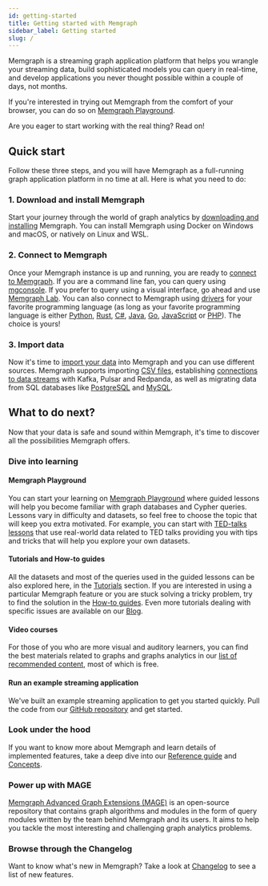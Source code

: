 ```yaml
---
id: getting-started
title: Getting started with Memgraph
sidebar_label: Getting started
slug: /
---
```


Memgraph is a streaming graph application platform that helps you wrangle your
streaming data, build sophisticated models you can query in real-time, and
develop applications you never thought possible within a couple of days, not
months.

If you're interested in trying out Memgraph from the comfort of your browser,
you can do so on [Memgraph Playground](https://playground.memgraph.com/).

Are you eager to start working with the real thing? Read on!

## Quick start

Follow these three steps, and you will have Memgraph as a full-running graph
application platform in no time at all. Here is what you need to do:

### 1. Download and install Memgraph

Start your journey through the world of graph analytics by [downloading and
installing](/installation/overview.md) Memgraph. You can install Memgraph using
Docker on Windows and macOS, or natively on Linux and WSL.

### 2. Connect to Memgraph

Once your Memgraph instance is up and running, you are ready to [connect to
Memgraph](/connect-to-memgraph/overview.mdx). If you are a command line fan, you
can query using [mgconsole](/connect-to-memgraph/mgconsole.md). If you prefer to
query using a visual interface, go ahead and use [Memgraph Lab](/memgraph-lab).
You can also connect to Memgraph using
[drivers](/connect-to-memgraph/drivers/overview.md) for your favorite
programming language (as long as your favorite programming language is either
[Python](/connect-to-memgraph/drivers/python.md),
[Rust](/connect-to-memgraph/drivers/rust.md),
[C#](/connect-to-memgraph/drivers/c-sharp.md),
[Java](/connect-to-memgraph/drivers/java.md),
[Go](/connect-to-memgraph/drivers/go.md),
[JavaScript](/connect-to-memgraph/drivers/javascript.md) or
[PHP](/connect-to-memgraph/drivers/php.md)). The choice is yours!

### 3. Import data

Now it's time to [import your data](/import-data/overview.mdx) into Memgraph and
you can use different sources. Memgraph supports importing [CSV
files](/import-data/csv/load-csv-clause.md), establishing [connections to data
streams](/import-data/kafka/overview.md) with Kafka, Pulsar and Redpanda, as
well as migrating data from SQL databases like
[PostgreSQL](/import-data/migrate/postgresql.md) and
[MySQL](/import-data/migrate/mysql.md).

## What to do next?

Now that your data is safe and sound within Memgraph, it's time to discover all
the possibilities Memgraph offers.

### Dive into learning

#### Memgraph Playground

You can start your learning on [Memgraph
Playground](https://playground.memgraph.com/) where guided lessons will help you
become familiar with graph databases and Cypher queries. Lessons vary in
difficulty and datasets, so feel free to choose the topic that will keep you
extra motivated. For example, you can start with [TED-talks
lessons](https://playground.memgraph.com/dataset/ted-talks) that use real-world
data related to TED talks providing you with tips and tricks that will help you
explore your own datasets.

#### Tutorials and How-to guides

All the datasets and most of the queries used in the guided lessons can be also
explored here, in the [Tutorials](/tutorials/overview.md) section. If you are
interested in using a particular Memgraph feature or you are stuck solving a
tricky problem, try to find the solution in the [How-to
guides](/how-to-guides/overview.md). Even more tutorials dealing with specific
issues are available on our [Blog](https://memgraph.com/category/tutorials).

#### Video courses

For those of you who are more visual and auditory learners, you can find the
best materials related to graphs and graphs analytics in our [list of
recommended
content](https://www.youtube.com/channel/UCZ3HOJvHGxtQ_JHxOselBYg/playlists),
most of which is free.

#### Run an example streaming application

We've built an example streaming application to get you started quickly. Pull
the code from our [GitHub
repository](https://github.com/memgraph/example-streaming-app) and get started.

### Look under the hood

If you want to know more about Memgraph and learn details of implemented
features, take a deep dive into our [Reference
guide](/reference-guide/overview.md) and [Concepts](/under-the-hood/overview.md).

### Power up with MAGE

[Memgraph Advanced Graph Extensions (MAGE)](/mage) is an open-source repository that
contains graph algorithms and modules in the form of query modules written by
the team behind Memgraph and its users. It aims to help you tackle the most
interesting and challenging graph analytics problems.

### Browse through the Changelog

Want to know what's new in Memgraph? Take a look at [Changelog](/changelog.md)
to see a list of new features.
